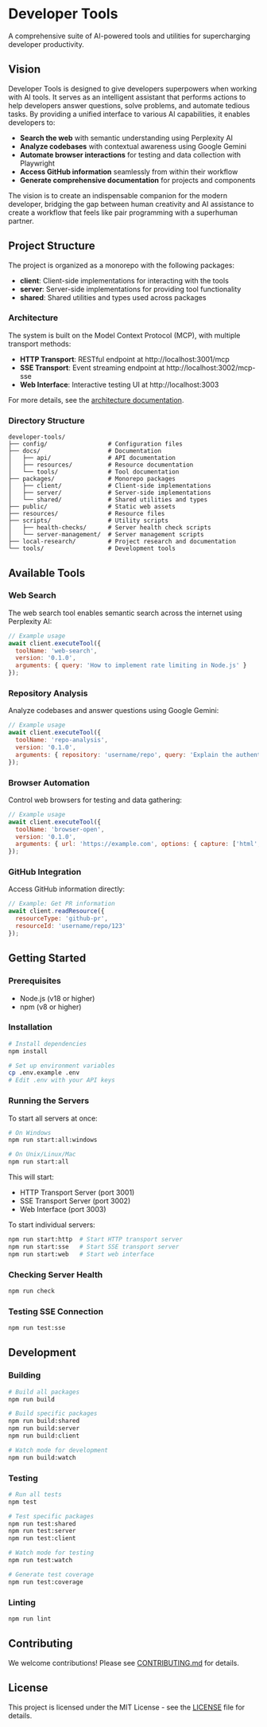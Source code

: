 # Developer Tools

A comprehensive suite of AI-powered tools and utilities for supercharging developer productivity.

## Vision

Developer Tools is designed to give developers superpowers when working with AI tools. It serves as an intelligent assistant that performs actions to help developers answer questions, solve problems, and automate tedious tasks. By providing a unified interface to various AI capabilities, it enables developers to:

- **Search the web** with semantic understanding using Perplexity AI
- **Analyze codebases** with contextual awareness using Google Gemini
- **Automate browser interactions** for testing and data collection with Playwright
- **Access GitHub information** seamlessly from within their workflow
- **Generate comprehensive documentation** for projects and components

The vision is to create an indispensable companion for the modern developer, bridging the gap between human creativity and AI assistance to create a workflow that feels like pair programming with a superhuman partner.

## Project Structure

The project is organized as a monorepo with the following packages:

- **client**: Client-side implementations for interacting with the tools
- **server**: Server-side implementations for providing tool functionality
- **shared**: Shared utilities and types used across packages

### Architecture

The system is built on the Model Context Protocol (MCP), with multiple transport methods:

- **HTTP Transport**: RESTful endpoint at http://localhost:3001/mcp
- **SSE Transport**: Event streaming endpoint at http://localhost:3002/mcp-sse
- **Web Interface**: Interactive testing UI at http://localhost:3003

For more details, see the [architecture documentation](local-research/architecture-design.md).

### Directory Structure

```
developer-tools/
├── config/                 # Configuration files
├── docs/                   # Documentation
│   ├── api/                # API documentation
│   ├── resources/          # Resource documentation
│   └── tools/              # Tool documentation
├── packages/               # Monorepo packages
│   ├── client/             # Client-side implementations
│   ├── server/             # Server-side implementations
│   └── shared/             # Shared utilities and types
├── public/                 # Static web assets
├── resources/              # Resource files
├── scripts/                # Utility scripts
│   ├── health-checks/      # Server health check scripts
│   └── server-management/  # Server management scripts
├── local-research/         # Project research and documentation
└── tools/                  # Development tools
```

## Available Tools

### Web Search

The web search tool enables semantic search across the internet using Perplexity AI:

```javascript
// Example usage
await client.executeTool({
  toolName: 'web-search',
  version: '0.1.0',
  arguments: { query: 'How to implement rate limiting in Node.js' }
});
```

### Repository Analysis

Analyze codebases and answer questions using Google Gemini:

```javascript
// Example usage
await client.executeTool({
  toolName: 'repo-analysis',
  version: '0.1.0',
  arguments: { repository: 'username/repo', query: 'Explain the authentication flow' }
});
```

### Browser Automation

Control web browsers for testing and data gathering:

```javascript
// Example usage
await client.executeTool({
  toolName: 'browser-open',
  version: '0.1.0',
  arguments: { url: 'https://example.com', options: { capture: ['html', 'screenshot'] } }
});
```

### GitHub Integration

Access GitHub information directly:

```javascript
// Example: Get PR information
await client.readResource({
  resourceType: 'github-pr',
  resourceId: 'username/repo/123'
});
```

## Getting Started

### Prerequisites

- Node.js (v18 or higher)
- npm (v8 or higher)

### Installation

```bash
# Install dependencies
npm install

# Set up environment variables
cp .env.example .env
# Edit .env with your API keys
```

### Running the Servers

To start all servers at once:

```bash
# On Windows
npm run start:all:windows

# On Unix/Linux/Mac
npm run start:all
```

This will start:
- HTTP Transport Server (port 3001)
- SSE Transport Server (port 3002)
- Web Interface (port 3003)

To start individual servers:

```bash
npm run start:http  # Start HTTP transport server
npm run start:sse   # Start SSE transport server
npm run start:web   # Start web interface
```

### Checking Server Health

```bash
npm run check
```

### Testing SSE Connection

```bash
npm run test:sse
```

## Development

### Building

```bash
# Build all packages
npm run build

# Build specific packages
npm run build:shared
npm run build:server
npm run build:client

# Watch mode for development
npm run build:watch
```

### Testing

```bash
# Run all tests
npm test

# Test specific packages
npm run test:shared
npm run test:server
npm run test:client

# Watch mode for testing
npm run test:watch

# Generate test coverage
npm run test:coverage
```

### Linting

```bash
npm run lint
```

## Contributing

We welcome contributions! Please see [CONTRIBUTING.md](CONTRIBUTING.md) for details.

## License

This project is licensed under the MIT License - see the [LICENSE](LICENSE) file for details. 